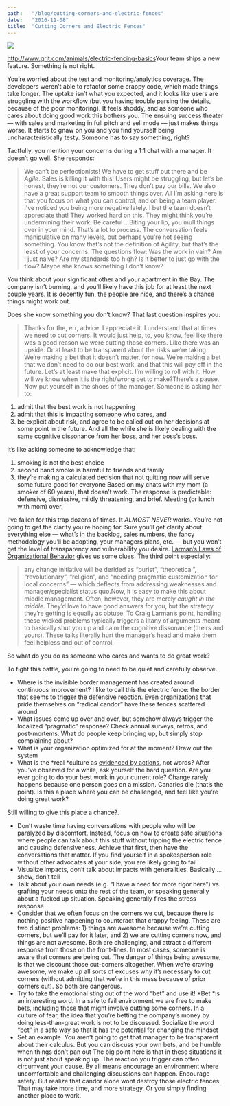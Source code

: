 ```yaml
---
path:	"/blog/cutting-corners-and-electric-fences"
date:	"2016-11-08"
title:	"Cutting Corners and Electric Fences"
---
```


![](/images/1*0wdqFy2-c9zCBobJVoxZSQ.png)

<http://www.grit.com/animals/electric-fencing-basics>Your team ships a new feature. Something is not right.

You’re worried about the test and monitoring/analytics coverage. The developers weren’t able to refactor some crappy code, which made things take longer. The uptake isn’t what you expected, and it looks like users are struggling with the workflow (but you having trouble parsing the details, because of the poor monitoring). It feels shoddy, and as someone who cares about doing good work this bothers you. The ensuing success theater — with sales and marketing in full pitch and sell mode — just makes things worse. It starts to gnaw on you and you find yourself being uncharacteristically testy. Someone has to say something, right?

Tactfully, you mention your concerns during a 1:1 chat with a manager. It doesn’t go well. She responds:


> We can’t be perfectionists! We have to get stuff out there and be *Agile*. Sales is killing it with this! Users might be struggling, but let’s be honest, they’re not our customers. They don’t pay our bills. We also have a great support team to smooth things over. All I’m asking here is that you focus on what you can control, and on being a team player. I’ve noticed you being more negative lately. I bet the team doesn’t appreciate that! They worked hard on this. They might think you’re undermining their work. Be careful …Biting your lip, you mull things over in your mind. That’s a lot to process. The conversation feels manipulative on many levels, but perhaps you’re not seeing something. You know that’s not the definition of Agility, but that’s the least of your concerns. The questions flow: Was the work in vain? Am I just naive? Are my standards too high? Is it better to just go with the flow? Maybe she knows something I don’t know?

You think about your significant other and your apartment in the Bay. The company isn’t burning, and you’ll likely have this job for at least the next couple years. It is decently fun, the people are nice, and there’s a chance things might work out.

Does she know something you don’t know? That last question inspires you:


> Thanks for the, err, advice. I appreciate it. I understand that at times we need to cut corners. It would just help, to, you know, feel like there was a good reason we were cutting those corners. Like there was an upside. Or at least to be transparent about the risks we’re taking. We’re making a bet that it doesn’t matter, for now. We’re making a bet that we don’t need to do our best work, and that this will pay off in the future. Let’s at least make that explicit. I’m willing to roll with it. How will we know when it is the right/wrong bet to make?There’s a pause. Now put yourself in the shoes of the manager. Someone is asking her to:

1. admit that the best work is not happening
2. admit that this is impacting someone who cares, and
3. be explicit about risk, and agree to be called out on her decisions at some point in the future.
And all the while she is likely dealing with the same cognitive dissonance from her boss, and her boss’s boss.

It’s like asking someone to acknowledge that:

1. smoking is not the best choice
2. second hand smoke is harmful to friends and family
3. they’re making a calculated decision that not quitting now will serve some future good for everyone
Based on my chats with my mom (a smoker of 60 years), that doesn’t work. The response is predictable: defensive, dismissive, mildly threatening, and brief. Meeting (or lunch with mom) over.

I’ve fallen for this trap dozens of times. It *ALMOST NEVER* works. You’re not going to get the clarity you’re hoping for. Sure you’ll get clarity about everything else — what’s in the backlog, sales numbers, the fancy methodology you’ll be adopting, your managers plans, etc. — but you won’t get the level of transparency and vulnerability you desire. [Larman’s Laws of Organizational Behavior](http://www.craiglarman.com/wiki/index.php?title=Larman%27s_Laws_of_Organizational_Behavior) gives us some clues. The third point especially:


> any change initiative will be derided as “purist”, “theoretical”, “revolutionary”, “religion”, and “needing pragmatic customization for local concerns” — which deflects from addressing weaknesses and manager/specialist status quo.Now, it is easy to make this about middle management. Often, however, they are merely *caught in the middle*. They’d love to have good answers for you, but the strategy they’re getting is equally as obtuse. To Craig Larman’s point, handling these wicked problems typically triggers a litany of arguments meant to basically shut you up and calm the cognitive dissonance (theirs and yours). These talks literally hurt the manager’s head and make them feel helpless and out of control.

So what do you do as someone who cares and wants to do great work?

To fight this battle, you’re going to need to be quiet and carefully observe.

* Where is the invisible border management has created around continuous improvement? I like to call this the electric fence: the border that seems to trigger the defensive reaction. Even organizations that pride themselves on “radical candor” have these fences scattered around
* What issues come up over and over, but somehow always trigger the localized “pragmatic” response? Check annual surveys, retros, and post-mortems. What do people keep bringing up, but simply stop complaining about?
* What is your organization optimized for at the moment? Draw out the system
* What is the *real *culture as [evidenced by actions](https://medium.com/@johnpcutler/company-culture-is-44592c36958c), not words?
After you’ve observed for a while, ask yourself the hard question. Are you ever going to do your best work in your current role? Change rarely happens because one person goes on a mission. Canaries die (that’s the point). Is this a place where you can be challenged, and feel like you’re doing great work?

Still willing to give this place a chance?.

* Don’t waste time having conversations with people who will be paralyzed by discomfort. Instead, focus on how to create safe situations where people can talk about this stuff without tripping the electric fence and causing defensiveness. Achieve that first, then have the conversations that matter. If you find yourself in a spokesperson role without other advocates at your side, you are likely going to fail
* Visualize impacts, don’t talk about impacts with generalities. Basically … show, don’t tell
* Talk about your own needs (e.g. “I have a need for more rigor here”) vs. grafting your needs onto the rest of the team, or speaking generally about a fucked up situation. Speaking generally fires the stress response
* Consider that we often focus on the corners we cut, because there is nothing positive happening to counteract that crappy feeling. These are two distinct problems: 1) things are awesome because we’re cutting corners, but we’ll pay for it later, and 2) we are cutting corners now, and things are not awesome. Both are challenging, and attract a different response from those on the front-lines. In most cases, someone is aware that corners are being cut. The danger of things being awesome, is that we discount those cut-corners altogether. When we’re craving awesome, we make up all sorts of excuses why it’s necessary to cut corners (without admitting that we’re in this mess because of prior corners cut). So both are dangerous.
* Try to take the emotional sting out of the word “bet” and use it! *Bet *is an interesting word. In a safe to fail environment we are free to make bets, including those that might involve cutting some corners. In a culture of fear, the idea that you’re betting the company’s money by doing less-than-great work is not to be discussed. Socialize the word “bet” in a safe way so that it has the potential for changing the mindset
* Set an example. You aren’t going to get that manager to be transparent about their calculus. But you can discuss your own bets, and be humble when things don’t pan out
The big point here is that in these situations it is not just about speaking up. The reaction you trigger can often circumvent your cause. By all means encourage an environment where uncomfortable and challenging discussions can happen. Encourage safety. But realize that candor alone wont destroy those electric fences. That may take more time, and more strategy. Or you simply finding another place to work.

